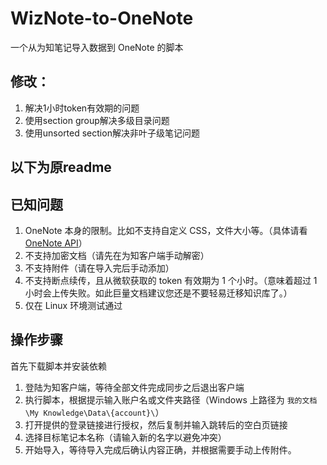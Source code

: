 # WizNote-to-OneNote
一个从为知笔记导入数据到 OneNote 的脚本
## 修改：
1. 解决1小时token有效期的问题
2. 使用section group解决多级目录问题
3. 使用unsorted section解决非叶子级笔记问题

## 以下为原readme
## 已知问题
1. OneNote 本身的限制。比如不支持自定义 CSS，文件大小等。（具体请看 [OneNote API](https://dev.onenote.com/docs)）
2. 不支持加密文档（请先在为知客户端手动解密）
3. 不支持附件（请在导入完后手动添加）
4. 不支持断点续传，且从微软获取的 token 有效期为 1 个小时。（意味着超过 1 小时会上传失败。如此巨量文档建议您还是不要轻易迁移知识库了。）
5. 仅在 Linux 环境测试通过

## 操作步骤
首先下载脚本并安装依赖

1. 登陆为知客户端，等待全部文件完成同步之后退出客户端
2. 执行脚本，根据提示输入账户名或文件夹路径（Windows 上路径为 `我的文档\My Knowledge\Data\{account}\`）
3. 打开提供的登录链接进行授权，然后复制并输入跳转后的空白页链接
4. 选择目标笔记本名称（请输入新的名字以避免冲突）
5. 开始导入，等待导入完成后确认内容正确，并根据需要手动上传附件。

